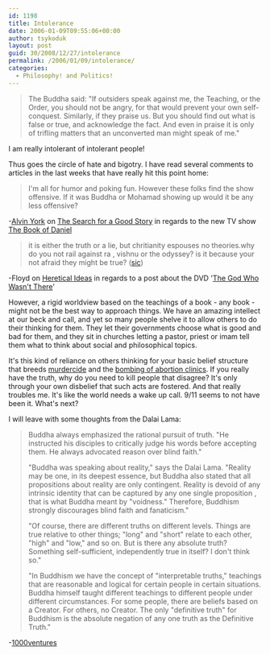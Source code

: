 ```yaml
---
id: 1198
title: Intolerance
date: 2006-01-09T09:55:06+00:00
author: tsykoduk
layout: post
guid: 30/2008/12/27/intolerance
permalink: /2006/01/09/intolerance/
categories:
  - Philosophy! and Politics!
---
```

<blockquote>The Buddha said: "If outsiders speak against me, the Teaching, or the Order,  you should not be angry, for that would prevent your own self-conquest. Similarly, if they praise us. But you should find out what is false or true, and acknowledge  the fact. And even in praise it is only of trifling matters that an unconverted  man might speak of me."</blockquote>
I am really intolerant of intolerant people!

Thus goes the circle of hate and bigotry. I have read several comments to articles in the last weeks that have really hit this point home:
<blockquote>I'm all for humor and poking fun. However these folks find the show offensive. If it was Buddha or Mohamad showing up would it be any less offensive?</blockquote>
-<a href="http://www.misterorange.com/2006/01/book-of-daniel.html#113656868757448326">Alvin York</a>  on  <a href="http://www.misterorange.com/2006/01/book-of-daniel.html">The Search for a Good Story</a> in regards to the new TV show <a href="http://www.tv.com/the-book-of-daniel/show/32641/summary.html&#38;full_summary=1">The Book of Daniel</a>
<blockquote>it is either the truth or a lie, but chritianity espouses no theories.why do you not rail against ra , vishnu or the odyssey? is it because your not afraid they might be true? (<a href="http://www.answers.com/sic&#38;r=67">sic</a>)</blockquote>
-Floyd on <a href="http://hereticalideas.com/wordpress/wp-comments-popup.php?p=3312&#38;c=1">Heretical Ideas</a> in regards to a post about the <span class="caps">DVD</span> '<a href="http://www.imdb.com/title/tt0455507/">The God Who Wasn't There</a>'

However, a rigid worldview based on the teachings of a book - any book - might not be the best way to approach things. We have an amazing intellect at our beck and call, and yet so many people shelve it to allow others to do their thinking for them. They let their governments choose what is good and bad for them, and they sit in churches letting a pastor, priest or imam tell them what to think about social and philosophical topics.


It's this kind of reliance on others thinking for your basic belief structure that breeds <a href="http://www.sciam.com/article.cfm?articleID=0006A854-E67F-13A1-A67F83414B7F0104">murdercide</a> and the <a href="http://www.religioustolerance.org/abo_viol.htm">bombing of abortion clinics</a>. If you really have the truth, why do you need to kill people that disagree? It's only through your own disbelief that such acts are fostered. And that really troubles me. It's like the world needs a wake up call. 9/11 seems to not have been it. What's next?


I will leave with some thoughts from the Dalai Lama:
<blockquote>Buddha always emphasized the rational pursuit of truth. "He instructed his disciples to critically judge his words before accepting them. He always advocated reason over blind faith."

"Buddha was speaking about reality," says the Dalai Lama. "Reality may be one, in its deepest essence, but Buddha also stated that all propositions about reality are only contingent. Reality is devoid of any  intrinsic identity that can be captured by any one single proposition ,  that is what Buddha meant by "voidness." Therefore, Buddhism strongly discourages blind faith and fanaticism."


"Of course, there are different truths on different levels. Things are true relative to other things; "long" and "short" relate to each other, "high" and "low," and so on. But is there any absolute truth? Something self-sufficient, independently true in itself? I don't think so."


"In Buddhism we have the concept of "interpretable truths," teachings that are reasonable and logical for certain people in certain situations. Buddha himself taught different teachings to different people under different circumstances. For some people, there are beliefs based on a Creator. For others, no Creator. The only "definitive truth" for Buddhism is the absolute negation of any one truth as the Definitive Truth."</blockquote>
-<a href="http://www.1000ventures.com/business_guide/crosscuttings/cultures_buddha.html">1000ventures</a>